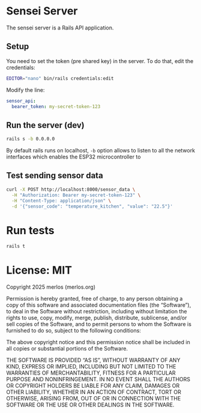 # Sensei Server
The sensei server is a Rails API application.


## Setup 

You need to set the token (pre shared key) in the server. To do that, edit the credentials:

```sh
EDITOR="nano" bin/rails credentials:edit
```

Modify the line: 
```yaml
sensor_api:
  bearer_token: my-secret-token-123
```


## Run the server (dev)

```sh
rails s -b 0.0.0.0
```

By default rails runs on localhost, `-b` option allows to listen to all the network interfaces which enables the ESP32 microcontroller to 

## Test sending sensor data

```sh
curl -X POST http://localhost:8000/sensor_data \
  -H "Authorization: Bearer my-secret-token-123" \
  -H "Content-Type: application/json" \
  -d '{"sensor_code": "temperature_kitchen", "value": "22.5"}'
```


# Run tests

```bash
rails t
```

# License: MIT

Copyright 2025 merlos (merlos.org)

Permission is hereby granted, free of charge, to any person obtaining a copy of this software and associated documentation files (the “Software”), to deal in the Software without restriction, including without limitation the rights to use, copy, modify, merge, publish, distribute, sublicense, and/or sell copies of the Software, and to permit persons to whom the Software is furnished to do so, subject to the following conditions:

The above copyright notice and this permission notice shall be included in all copies or substantial portions of the Software.

THE SOFTWARE IS PROVIDED “AS IS”, WITHOUT WARRANTY OF ANY KIND, EXPRESS OR IMPLIED, INCLUDING BUT NOT LIMITED TO THE WARRANTIES OF MERCHANTABILITY, FITNESS FOR A PARTICULAR PURPOSE AND NONINFRINGEMENT. IN NO EVENT SHALL THE AUTHORS OR COPYRIGHT HOLDERS BE LIABLE FOR ANY CLAIM, DAMAGES OR OTHER LIABILITY, WHETHER IN AN ACTION OF CONTRACT, TORT OR OTHERWISE, ARISING FROM, OUT OF OR IN CONNECTION WITH THE SOFTWARE OR THE USE OR OTHER DEALINGS IN THE SOFTWARE.



